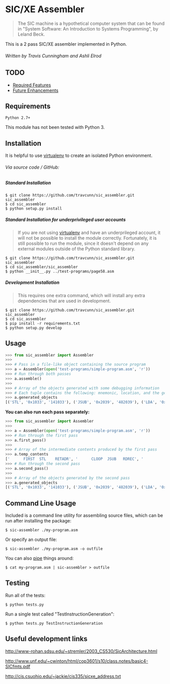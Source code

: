SIC/XE Assembler
================

> The SIC machine is a hypothetical computer system that can be found in "System Software: An Introduction to Systems Programming", by Leland Beck.

This is a 2 pass SIC/XE assembler implemented in Python.

###### Written by Travis Cunningham and Ashli Elrod


TODO
----
- [Required Features](https://github.com/travcunn/sic_assembler/issues?labels=required-feature&page=1&state=open)
- [Future Enhancements](https://github.com/travcunn/sic_assembler/issues?labels=enhancement&page=1&state=open)


Requirements
------------
    Python 2.7+

This module has not been tested with Python 3.


Installation
------------
It is helpful to use [virtualenv](http://www.virtualenv.org/en/latest/) to create an isolated Python environment.

###### Via source code / GitHub:

##### Standard Installation

    $ git clone https://github.com/travcunn/sic_assembler.git sic_assembler
    $ cd sic_assembler
    $ python setup.py install
    
##### Standard Installation for underprivileged user accounts
> If you are not using [virtualenv](http://www.virtualenv.org/en/latest/) and have an underprileged account, it will not be possible to install the module correctly. Fortunately, it is still possible to run the module, since it doesn't depend on any external modules outside of the Python standard library.

    $ git clone https://github.com/travcunn/sic_assembler.git sic_assembler
    $ cd sic_assembler/sic_assembler
    $ python __init__.py ../test-programs/page58.asm
    
##### Development Installation
> This requires one extra command, which will install any extra dependencies that are used in development.

    $ git clone https://github.com/travcunn/sic_assembler.git sic_assembler
    $ cd sic_assembler
    $ pip install -r requirements.txt
    $ python setup.py develop


Usage
-----
```python
>>> from sic_assembler import Assembler
>>>
>>> # Pass in a file-like object containing the source program
>>> a = Assembler(open('test-programs/simple-program.asm', 'r'))
>>> # Run through both passes
>>> a.assemble()
>>>
>>> # Array of the objects generated with some debugging information
>>> # Each tuple contains the following: mnemonic, location, and the generated instruction
>>> a.generated_objects
[('STL', '0x1033', '141033'), ('JSUB', '0x2039', '482039'), ('LDA', '0x1036', '001036'), ('COMP', '0x1030', '281030'), ('JEQ', '0x1015', '301015'), ('JSUB', '0x2061', '482061'), ('J', '0x1003', '3c1003'), ('LDA', '0x102a', '00102a'), ('STA', '0x1039', '0c1039'), ('LDA', '0x102d', '00102d'), ('STA', '0x1036', '0c1036'), ('JSUB', '0x2061', '482061'), ('LDL', '0x1033', '081033'), ('RSUB', 0, '4c0000'), ('BYTE', "C'EOF'", '454f46'), ('WORD', '3', '000003'), ('WORD', '0', '000000'), ('LDX', '0x1030', '041030'), ('LDA', '0x1030', '001030'), ('TD', '0x205d', 'e0205d'), ('JEQ', '0x203f', '30203f'), ('RD', '0x205d', 'd8205d'), ('COMP', '0x1030', '281030'), ('JEQ', '0x2057', '302057'), ('STCH', '0x1039', '541039'), ('TIX', '0x205e', '2c205e'), ('JLT', '0x203f', '38203f'), ('STX', '0x1036', '101036'), ('RSUB', 0, '4c0000'), ('BYTE', "X'F1'", 'F1'), ('WORD', '4096', '001000'), ('LDX', '0x1030', '041030'), ('TD', '0x2079', 'e02079'), ('JEQ', '0x2064', '302064'), ('LDCH', '0x1039', '501039'), ('WD', '0x2079', 'dc2079'), ('TIX', '0x1036', '2c1036'), ('JLT', '0x2064', '382064'), ('RSUB', 0, '4c0000'), ('BYTE', "X'05'", '05')]
```

**You can also run each pass separately:**
```python
>>> from sic_assembler import Assembler
>>>
>>> a = Assembler(open('test-programs/simple-program.asm', 'r'))
>>> # Run through the first pass
>>> a.first_pass()
>>>
>>> # Array of the intermediate contents produced by the first pass
>>> a.temp_contents
['      FIRST  STL    RETADR', '      CLOOP  JSUB   RDREC', '             LDA    LENGTH', '             COMP   ZERO', '             JEQ    ENDFIL', '             JSUB   WRREC', '             J      CLOOP', '      ENDFIL LDA    EOF', '             STA    BUFFER', '             LDA    THREE', '             STA    LENGTH', '             JSUB   WRREC', '             LDL    RETADR', '             RSUB', "      EOF    BYTE   C'EOF'", '      THREE  WORD   3', '      ZERO   WORD   0', '      RETADR RESW   1', '      LENGTH RESW   1', '      BUFFER RESB   4096', '      RDREC  LDX    ZERO', '             LDA    ZERO', '      RLOOP  TD     INPUT', '             JEQ    RLOOP', '             RD     INPUT', '             COMP   ZERO', '             JEQ    EXIT', '             STCH   BUFFER', '             TIX    MAXLEN', '             JLT    RLOOP', '      EXIT   STX    LENGTH', '             RSUB', "      INPUT  BYTE   X'F1'", '      MAXLEN WORD   4096', '      WRREC  LDX    ZERO', '      WLOOP  TD     OUTPUT', '             JEQ    WLOOP', '             LDCH   BUFFER', '             WD     OUTPUT', '             TIX    LENGTH', '             JLT    WLOOP', '             RSUB', "      OUTPUT BYTE   X'05'"]
>>> # Run through the second pass
>>> a.second_pass()
>>>
>>> # Array of the objects generated by the second pass
>>> a.generated_objects
[('STL', '0x1033', '141033'), ('JSUB', '0x2039', '482039'), ('LDA', '0x1036', '001036'), ('COMP', '0x1030', '281030'), ('JEQ', '0x1015', '301015'), ('JSUB', '0x2061', '482061'), ('J', '0x1003', '3c1003'), ('LDA', '0x102a', '00102a'), ('STA', '0x1039', '0c1039'), ('LDA', '0x102d', '00102d'), ('STA', '0x1036', '0c1036'), ('JSUB', '0x2061', '482061'), ('LDL', '0x1033', '081033'), ('RSUB', 0, '4c0000'), ('BYTE', "C'EOF'", '454f46'), ('WORD', '3', '000003'), ('WORD', '0', '000000'), ('LDX', '0x1030', '041030'), ('LDA', '0x1030', '001030'), ('TD', '0x205d', 'e0205d'), ('JEQ', '0x203f', '30203f'), ('RD', '0x205d', 'd8205d'), ('COMP', '0x1030', '281030'), ('JEQ', '0x2057', '302057'), ('STCH', '0x1039', '541039'), ('TIX', '0x205e', '2c205e'), ('JLT', '0x203f', '38203f'), ('STX', '0x1036', '101036'), ('RSUB', 0, '4c0000'), ('BYTE', "X'F1'", 'F1'), ('WORD', '4096', '001000'), ('LDX', '0x1030', '041030'), ('TD', '0x2079', 'e02079'), ('JEQ', '0x2064', '302064'), ('LDCH', '0x1039', '501039'), ('WD', '0x2079', 'dc2079'), ('TIX', '0x1036', '2c1036'), ('JLT', '0x2064', '382064'), ('RSUB', 0, '4c0000'), ('BYTE', "X'05'", '05')]
```


Command Line Usage
------------------
Included is a command line utility for assembling source files, which can be run after installing the package:

    $ sic-assembler ./my-program.asm
    
Or specify an output file:

    $ sic-assembler ./my-program.asm -o outfile
    
You can also [pipe](http://www.linfo.org/pipes.html) things around:

    $ cat my-program.asm | sic-assembler > outfile


Testing
-------
Run all of the tests:

    $ python tests.py
    
Run a single test called "TestInstructionGeneration":

    $ python tests.py TestInstructionGeneration


Useful development links
------------------------

http://www-rohan.sdsu.edu/~stremler/2003_CS530/SicArchitecture.html

http://www.unf.edu/~cwinton/html/cop3601/s10/class.notes/basic4-SICfmts.pdf

http://cis.csuohio.edu/~jackie/cis335/sicxe_address.txt
